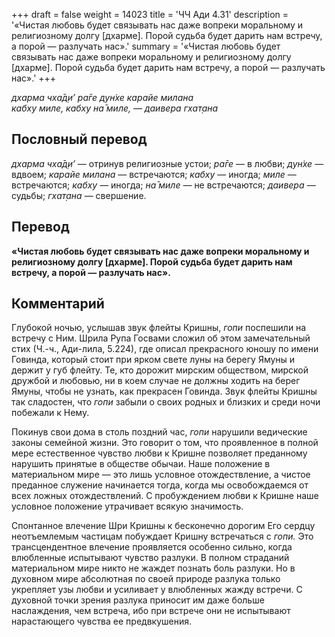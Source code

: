 +++
draft = false
weight = 14023
title = 'ЧЧ Ади 4.31'
description = '«Чистая любовь будет связывать нас даже вопреки моральному и религиозному долгу [дхарме]. Порой судьба будет дарить нам встречу, а порой — разлучать нас».'
summary = '«Чистая любовь будет связывать нас даже вопреки моральному и религиозному долгу [дхарме]. Порой судьба будет дарить нам встречу, а порой — разлучать нас».'
+++

_дхарма чха̄д̣и’ ра̄ге дун̇хе карайе милана  
кабху миле, кабху на̄ миле, — даивера гхат̣ана_

## Пословный перевод

_дхарма_ _чха̄д̣и’_ — отринув религиозные устои; _ра̄ге_ — в любви; _дун̇хе_ — вдвоем; _карайе_ _милана_ — встречаются; _кабху_ — иногда; _миле_ — встречаются; _кабху_ — иногда; _на̄_ _миле_ — не встречаются; _даивера_ — судьбы; _гхат̣ана_ — свершение.

## Перевод

**«Чистая любовь будет связывать нас даже вопреки моральному и религиозному долгу \[дхарме\]. Порой судьба будет дарить нам встречу, а порой — разлучать нас».**

## Комментарий

Глубокой ночью, услышав звук флейты Кришны, _гопи_ поспешили на встречу с Ним. Шрила Рупа Госвами сложил об этом замечательный стих (Ч.-ч., Ади-лила, 5.224), где описал прекрасного юношу по имени Говинда, который стоит при ярком свете луны на берегу Ямуны и держит у губ флейту. Те, кто дорожит мирским обществом, мирской дружбой и любовью, ни в коем случае не должны ходить на берег Ямуны, чтобы не узнать, как прекрасен Говинда. Звук флейты Кришны так сладостен, что _гопи_ забыли о своих родных и близких и среди ночи побежали к Нему.

Покинув свои дома в столь поздний час, _гопи_ нарушили ведические законы семейной жизни. Это говорит о том, что проявленное в полной мере естественное чувство любви к Кришне позволяет преданному нарушить принятые в обществе обычаи. Наше положение в материальном мире — это лишь условное отождествление, а чистое преданное служение начинается тогда, когда мы освобождаемся от всех ложных отождествлений. С пробуждением любви к Кришне наше условное положение утрачивает всякую значимость.

Спонтанное влечение Шри Кришны к бесконечно дорогим Его сердцу неотъемлемым частицам побуждает Кришну встречаться с _гопи._ Это трансцендентное влечение проявляется особенно сильно, когда влюбленные испытывают чувство разлуки. В полном страданий материальном мире никто не жаждет познать боль разлуки. Но в духовном мире абсолютная по своей природе разлука только укрепляет узы любви и усиливает у влюбленных жажду встречи. С духовной точки зрения разлука приносит им даже больше наслаждения, чем встреча, ибо при встрече они не испытывают нарастающего чувства ее предвкушения.
